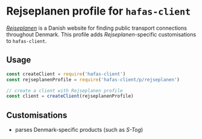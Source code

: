 # Rejseplanen profile for `hafas-client`

[*Rejseplanen*](https://da.wikipedia.org/wiki/Rejseplanen) is a Danish website for finding public transport connections throughout Denmark. This profile adds *Rejseplanen*-specific customisations to `hafas-client`.

## Usage

```js
const createClient = require('hafas-client')
const rejseplanenProfile = require('hafas-client/p/rejseplanen')

// create a client with Rejseplanen profile
const client = createClient(rejseplanenProfile)
```


## Customisations

- parses Denmark-specific products (such as *S-Tog*)
